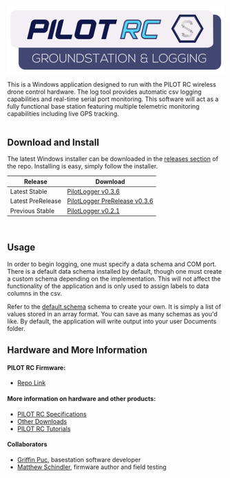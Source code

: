 <p align="center">
  <img src="images/newlogo.png">
</p>

This is a Windows application designed to run with the PILOT RC wireless drone control hardware. The log tool provides automatic csv logging capabilities and real-time serial port monitoring. This software will act as a fully functional base station featuring multiple telemetric monitoring capabilities including live GPS tracking.
<br />
<br />
<!-- ![Logger Demo](images/monitor.gif) -->

## Download and Install

The latest Windows installer can be downloaded in the [releases section](https://github.com/griffinpuc/pilotlogger/releases) of the repo.
Installing is easy, simply follow the installer.

| Release      | Download |
| ----------- | ----------- |
| Latest Stable | [PilotLogger v0.3.6](https://github.com/griffinpuc/pilotlogger/releases/download/0.3.6/pilotlogger-v0.3.6.exe)       |
| Latest PreRelease   | [PilotLogger PreRelease v0.3.6](https://github.com/griffinpuc/pilotlogger/releases/download/0.3.6/pilotlogger-v0.3.6.exe)        |
| Previous Stable   | [PilotLogger v0.2.1](https://github.com/griffinpuc/pilotlogger/releases/download/0.2.1/pilotlogger-v0.2.1.exe)        |
<br />

## Usage

In order to begin logging, one must specify a data schema and COM port. There is a default data schema installed by default, though one must create a custom schema depending on the implementation. This will not affect the functionality of the application and is only used to assign labels to data columns in the csv.

Refer to the [default.schema](https://github.com/griffinpuc/pilotlogger/blob/master/PILOTLOGGER/bin/Debug/schemas/default.schema) schema to create your own. It is simply a list of values stored in an array format. You can save as many schemas as you'd like. By default, the application will write output into your user Documents folder.
<br />

## Hardware and More Information

#### PILOT RC Firmware:
* [Repo Link](https://github.com/mschindler301/TX250)

#### More information on hardware and other products:
* [PILOT RC Specifications](https://www.schindlerelectronics.com/specs)
* [Other Downloads](https://www.schindlerelectronics.com/downloads)
* [PILOT RC Tutorials](https://www.schindlerelectronics.com/getting-started)

#### Collaborators

* [Griffin Puc](https://github.com/griffinpuc), basestation software developer
* [Matthew Schindler](https://github.com/mschindler301), firmware author and field testing
